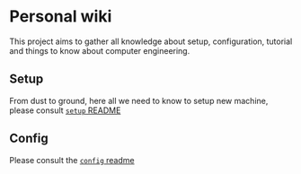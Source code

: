 # Personal wiki

This project aims to gather all knowledge about setup, configuration, tutorial and things to know about computer engineering.

## Setup

From dust to ground, here all we need to know to setup new machine,
please consult [`setup` README](setup/README.md)

## Config

Please consult the [`config` readme](config/README.md)
